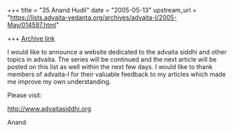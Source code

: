 +++
title = "35 Anand Hudli"
date = "2005-05-13"
upstream_url = "https://lists.advaita-vedanta.org/archives/advaita-l/2005-May/014597.html"

+++
[Archive link](https://lists.advaita-vedanta.org/archives/advaita-l/2005-May/014597.html)

I would like to announce a website dedicated to the advaita siddhi and other 
topics in advaita. The series will be continued and the next article will be 
posted on this list as well within the next few days. I would like to thank 
members of advaita-l for their valuable feedback to my articles which made 
me improve my own understanding.

Please visit:

http://www.advaitasiddhi.org


Anand



